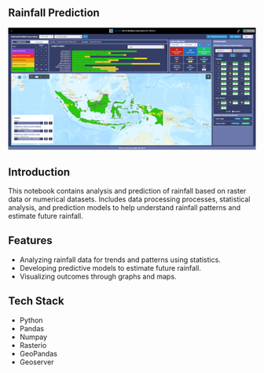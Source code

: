 ## Rainfall Prediction

<div align="center" width="100%">
   <img src="public/simadu.png" alt="Real Estate">
</div>

## Introduction

This notebook contains analysis and prediction of rainfall based on raster data or numerical datasets. Includes data processing processes, statistical analysis, and prediction models to help understand rainfall patterns and estimate future rainfall.

## Features

- Analyzing rainfall data for trends and patterns using statistics.
- Developing predictive models to estimate future rainfall.
- Visualizing outcomes through graphs and maps.

## Tech Stack

- Python
- Pandas
- Numpay
- Rasterio
- GeoPandas
- Geoserver
